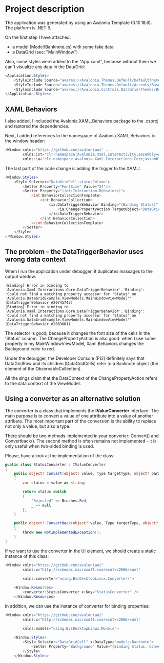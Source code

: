 # Project description

The application was generated by using an Avalonia Template (0.10.18.6). The platform is .NET 6.

On the first step I have attached:

- a model (Model/Banknote.cs) with some fake data
- a DataGrid (see: "MainWindow")

Also, some styles were added to the "App.xaml", because without them we can't visualize any data in the DataGrid:

``` csharp
<Application.Styles>
    <StyleInclude Source="avares://Avalonia.Themes.Default/DefaultTheme.xaml"/>
    <StyleInclude Source="avares://Avalonia.Themes.Default/Accents/BaseLight.xaml"/>
    <StyleInclude Source="avares://Avalonia.Controls.DataGrid/Themes/Default.xaml"/>
</Application.Styles>
```

## XAML Behaviors

I also added, I included the Avalonia.XAML.Behaviors package to the .csproj and restored the dependencies.

Next, I added references to the namespace of Avalonia.XAML.Behaviors to the window header:

``` csharp
<Window xmlns="https://github.com/avaloniaui" ...
		xmlns:int="clr-namespace:Avalonia.Xaml.Interactivity;assembly=Avalonia.Xaml.Interactivity"
        xmlns:ia="clr-namespace:Avalonia.Xaml.Interactions.Core;assembly=Avalonia.Xaml.Interactions"
```

The last part of the code change is adding the trigger to the XAML:

``` csharp
<Window.Styles>
    <Style Selector="DataGridCell.statusColumn">
        <Setter Property="FontSize" Value="24"/>
        <Setter Property="(int:Interaction.Behaviors)">
            <int:BehaviorCollectionTemplate>
                <int:BehaviorCollection>
                    <ia:DataTriggerBehavior Binding="{Binding Status}" ComparisonCondition="Equal" Value="Rejected">
                        <ia:ChangePropertyAction TargetObject="DataGridCell" PropertyName="Background" Value="Red" />
                    </ia:DataTriggerBehavior>
                </int:BehaviorCollection>
            </int:BehaviorCollectionTemplate>
        </Setter>
    </Style>
</Window.Styles>
```

## The problem - the DataTriggerBehavior uses wrong data context

When I run the application under debugger, it duplicates massages to the output window:

``` output
[Binding] Error in binding to 'Avalonia.Xaml.Interactions.Core.DataTriggerBehavior'.'Binding': 'Could not find a matching property accessor for 'Status' on 'Avalonia.DataGridExample.ViewModels.MainWindowViewModel'' (DataTriggerBehavior #20745743)
[Binding] Error in binding to 'Avalonia.Xaml.Interactions.Core.DataTriggerBehavior'.'Binding': 'Could not find a matching property accessor for 'Status' on 'Avalonia.DataGridExample.ViewModels.MainWindowViewModel'' (DataTriggerBehavior #2683661)
```

The selector is good, because it changes the font size of the cells in the 'Status' column. The ChangePropertyAction is also good: when I use some property in my MainWindowViewModel, Xaml.Behaviors changes the Background color to red.

Under the debugger, the Developer Console (F12) definitely says that DataGridRow and its children (DataGridCells) refer to a Banknote object (the element of the ObservableCollection).

All the sings claim that the DataContext of the ChangePropertyAction refers to the data context of the ViewModel.

## Using a converter as an alternative solution

The converter is a class that implements the **IValueConverter** interface. The main purpose is to convert a value of one attribute into a value of another attribute. The most important part of the conversion is the ability to replace not only a value, but also a type.

There should be two methods implemented in your converter: Convert() and Convertback(). The second method is often remains not implemented - it is only useful when two-sided binding is used. 

Please, have a look at the implementation of the class:

``` csharp
public class StatusConverter : IValueConverter
{
    public object? Convert(object? value, Type targetType, object? parameter, CultureInfo culture)
    {
        var status = value as string;

        return status switch
        {
            "Rejected" => Brushes.Red,
            _ => null
        };
    }

    public object? ConvertBack(object? value, Type targetType, object? parameter, CultureInfo culture)
    {
        throw new NotImplementedException();
    }
}
```

If we want to use the converter in the UI element, we should create a static instance of this class:

``` csharp
<Window xmlns="https://github.com/avaloniaui"
        xmlns:x="http://schemas.microsoft.com/winfx/2006/xaml"
        ...
		xmlns:converter="using:BvsDesktopLinux.Converters">

    <Window.Resources>
        <converter:StatusConverter x:Key="StatusConverter" />
    </Window.Resources>
```

In addition, we can use the instance of converter for binding properties:

``` csharp
<Window xmlns="https://github.com/avaloniaui"
        xmlns:x="http://schemas.microsoft.com/winfx/2006/xaml"
        ...
		xmlns:models="using:BvsDesktopLinux.Models">

	<Window.Styles>
        <Style Selector="DataGridCell" x:DataType="models:Banknote">
            <Setter Property="Background" Value="{Binding Status, Converter={StaticResource StatusConverter}}" />
        </Style>
	</Window.Styles>
```

